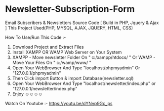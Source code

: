 # Newsletter-Subscription-Form

Email Subscribers &amp; Newsletters Source Code [ Build in PHP, Jquery &amp; Ajax ]
This Project Used(PHP,  MYSQL,  AJAX,  JQUERY, HTML, CSS)

How To Use/Run This Code :-
1. Download Project and Extract Files
2. Install XAMPP OR WAMP Web Server on Your System
3. XAMPP - Move newsletter Folder On " c:/xampp/htdocs/ " Or WAMP - Move Your Files On " c:/wamp/www/ "
3. Open Your WebBrowser And Type "localhost/phpmyadmin" Or "127.0.0.1/phpmyadmin"
4. Then Click import Button & import Database(newsletter.sql)
5. Open Your WebBrowser And Type "localhost/newsletter/index.php" or "127.0.0.1/newsletter/index.php"
6. Enjoy  ☺☺☺☺

Watch On Youtube :- https://youtu.be/dYNvp9Gc_ps

